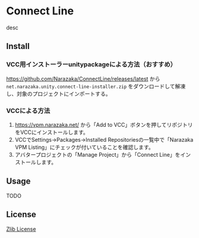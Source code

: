 # Connect Line

desc

## Install

### VCC用インストーラーunitypackageによる方法（おすすめ）

https://github.com/Narazaka/ConnectLine/releases/latest から `net.narazaka.unity.connect-line-installer.zip` をダウンロードして解凍し、対象のプロジェクトにインポートする。

### VCCによる方法

1. https://vpm.narazaka.net/ から「Add to VCC」ボタンを押してリポジトリをVCCにインストールします。
2. VCCでSettings→Packages→Installed Repositoriesの一覧中で「Narazaka VPM Listing」にチェックが付いていることを確認します。
3. アバタープロジェクトの「Manage Project」から「Connect Line」をインストールします。

## Usage

TODO

## License

[Zlib License](LICENSE.txt)
